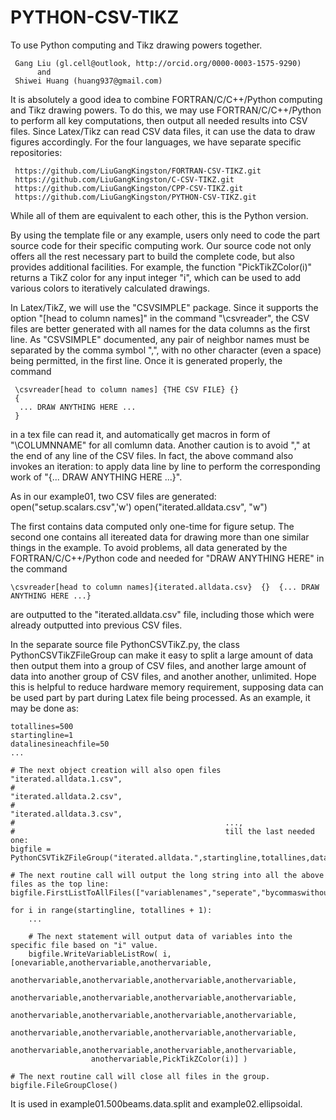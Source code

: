 # PYTHON-CSV-TIKZ
To use Python computing and Tikz drawing powers together.

     Gang Liu (gl.cell@outlook, http://orcid.org/0000-0003-1575-9290)
          and
     Shiwei Huang (huang937@gmail.com)
     
It is absolutely a good idea to combine FORTRAN/C/C++/Python computing and Tikz drawing powers. To do this, we may use FORTRAN/C/C++/Python to perform all key computations, then output all needed results into CSV files. Since Latex/Tikz can read CSV data files, it can use the data to draw figures accordingly. For the four languages, we have separate specific  repositories: 

     https://github.com/LiuGangKingston/FORTRAN-CSV-TIKZ.git
     https://github.com/LiuGangKingston/C-CSV-TIKZ.git
     https://github.com/LiuGangKingston/CPP-CSV-TIKZ.git
     https://github.com/LiuGangKingston/PYTHON-CSV-TIKZ.git

While all of them are equivalent to each other, this is the Python version. 

By using the template file or any example, users only need to code the part source code for their specific computing work. Our source code not only offers all the rest necessary part to build the complete code, but also provides additional facilities. For example, the function "PickTikZColor(i)" returns a TikZ color for any input integer "i", which can be used to add various colors to iteratively calculated drawings. 

In Latex/TikZ, we will use the "CSVSIMPLE" package. Since it supports the option "[head to column names]" in the command "\csvreader", the CSV files are better generated with all names for the data columns as the first line. As "CSVSIMPLE" documented, any pair of neighbor names must be separated by the comma symbol ",", with no other character (even a space) being permitted, in the first line. Once it is generated properly, the command

     \csvreader[head to column names] {THE CSV FILE} {}  
     {
      ... DRAW ANYTHING HERE ...
     }

in a tex file can read it, and automatically get macros in form of "\COLUMNNAME" for all comlumn data. Another caution is to avoid "," at the end of any line of the CSV files. In fact, the above command also invokes an iteration: to apply data line by line to perform the corresponding work of "{... DRAW ANYTHING HERE ...}". 

As in our example01, two CSV files are generated: 
    open("setup.scalars.csv",'w')
    open("iterated.alldata.csv", "w")

The first contains data computed only one-time for figure setup. The second one contains all itereated data for drawing more than one similar things in the example. To avoid problems, all data generated by the FORTRAN/C/C++/Python code and needed for "DRAW ANYTHING HERE" in the command

    \csvreader[head to column names]{iterated.alldata.csv}  {}  {... DRAW ANYTHING HERE ...}

are outputted to the "iterated.alldata.csv" file, including those which were already outputted into previous CSV files. 

In the separate source file PythonCSVTikZ.py, the class PythonCSVTikZFileGroup can make it easy to split a large amount of data then output them into a group of CSV files, and another large amount of data into another group of CSV files, and another another, unlimited. Hope this is helpful to reduce hardware memory requirement, supposing data can be used part by part during Latex file being processed. As an example, it may be done as:

    totallines=500
    startingline=1
    datalinesineachfile=50
    ...
    
    # The next object creation will also open files "iterated.alldata.1.csv", 
    #                                               "iterated.alldata.2.csv", 
    #                                               "iterated.alldata.3.csv", 
    #                                               ..., 
    #                                               till the last needed one:
    bigfile = PythonCSVTikZFileGroup("iterated.alldata.",startingline,totallines,datalinesineachfile)

    # The next routine call will output the long string into all the above files as the top line:
    bigfile.FirstListToAllFiles(["variablenames","seperate","bycommaswithoutanythingelse"])

    for i in range(startingline, totallines + 1):
        ...

        # The next statement will output data of variables into the specific file based on "i" value. 
        bigfile.WriteVariableListRow( i, [onevariable,anothervariable,anothervariable,
                      anothervariable,anothervariable,anothervariable,anothervariable,
                      anothervariable,anothervariable,anothervariable,anothervariable,
                      anothervariable,anothervariable,anothervariable,anothervariable,
                      anothervariable,anothervariable,anothervariable,anothervariable,
                      anothervariable,anothervariable,anothervariable,anothervariable,
                      anothervariable,PickTikZColor(i)] )

    # The next routine call will close all files in the group.
    bigfile.FileGroupClose()

It is used in example01.500beams.data.split and example02.ellipsoidal. 



